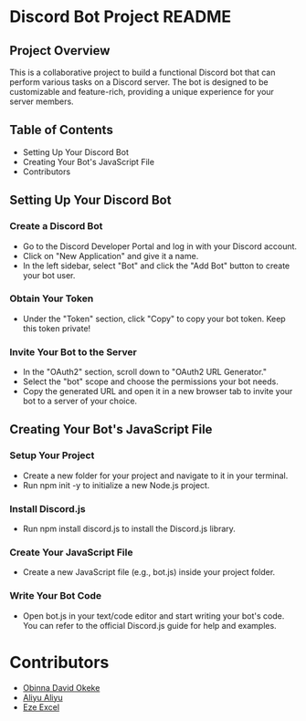 # Discord Bot Project README

## Project Overview
This is a collaborative project to build a functional Discord bot that can perform various tasks on a Discord server. The bot is designed to be customizable and feature-rich, providing a unique experience for your server members.

## Table of Contents
* Setting Up Your Discord Bot
* Creating Your Bot's JavaScript File
* Contributors

## Setting Up Your Discord Bot
### Create a Discord Bot
* Go to the Discord Developer Portal and log in with your Discord account.
* Click on "New Application" and give it a name.
* In the left sidebar, select "Bot" and click the "Add Bot" button to create your bot user.
### Obtain Your Token
* Under the "Token" section, click "Copy" to copy your bot token. Keep this token private!
### Invite Your Bot to the Server
* In the "OAuth2" section, scroll down to "OAuth2 URL Generator."
* Select the "bot" scope and choose the permissions your bot needs.
* Copy the generated URL and open it in a new browser tab to invite your bot to a server of your choice.

## Creating Your Bot's JavaScript File
### Setup Your Project
* Create a new folder for your project and navigate to it in your terminal.
* Run npm init -y to initialize a new Node.js project.
### Install Discord.js
* Run npm install discord.js to install the Discord.js library.
### Create Your JavaScript File
* Create a new JavaScript file (e.g., bot.js) inside your project folder.
### Write Your Bot Code
* Open bot.js in your text/code editor and start writing your bot's code. You can refer to the official Discord.js guide for help and examples.

# Contributors
* [Obinna David Okeke](https://github.com/o-david)
* [Aliyu Aliyu](https://github.com/AliyuAliyu1)
* [Eze Excel ](https://github.com/Kvngxel)

